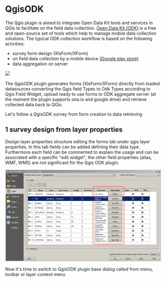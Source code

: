 # QgisODK #

The Qgis plugin is aimed to integrate Open Data Kit tools and services in QGis to facilitate on the field data collection.
[Open Data Kit (ODK)](https://opendatakit.org/) is a free and open-source set of tools which help to manage mobile data collection solutions. The typical ODK collection workflow is based on the following activities:

- survey form design (XlsForm/XForm)
- on field data collection by a mobile device [(Google play store)](https://play.google.com/store/apps/details?id=org.odk.collect.android&hl=it)
- data aggregation on server

![](http://programs.goodreturn.org.au/wp-content/uploads/sites/15/2015/05/ODK-Process-New-1024x576.png)

The QgisODK plugin generates forms (XlsForm/XForm) directly from loaded datasources converting the Qgis field Types to Odk Types according to Qgis Field Widget, upload ready to use forms to ODK aggregate server (at the moment the plugin supports ona.io and google drive) and retrieve collected data back to QGis.

Let's follow a QgisODK survey from form creation to data retrieving

## 1 survey design from layer properties ## 

Design layer properties structure editing the forms tab under qgis layer properties. In this tab fields can be added defining their data type. Furthermore each field can be commented to explain the usage and can be associated with a specific "edit widget", the other field properties (alias, WMF, WMS) are not significant for the Qgis ODK plugin.

![](doc/0-qgis-props-fields.png)

Now it's time to switch to QgisODK plugin base dialog called from menu, toolbar or layer context menu

